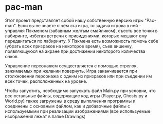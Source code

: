 # pac-man
Этот проект представляет собой нашу собственную версию игры "Pac-man". Если вы не знаете о чём эта игра, то задача игрока в ней - управляя Пэкменом (забавным желтым смайликом), съесть все точки в лабиринте, избегая встречи с привидениями, которые мешают ему передвигаться по лабиринту. У Пэкмена есть возможность помочь себе (убрать всех призраков на некоторое время), съев вишенку, появляющуюся на экране при достижении некоторого количества очков.

Управление персонажем осуществляется с помощью стрелок, зажимаемых при желании повернуть. Игра заканчивается при столкновении персонажа с одним из призраков или при съедении им всех точек, расположенных на уровне. 

Чтобы запустить, необходимо запускать файл Main.py при условии, что все остальные файлы, содержащие код игры (Player.py, Ghosts.py и World.py) также загружены в среду выполнения программы и соединены с основным файлом, как и добавочные файлы с используемыми при реализации изображениями (все используемые изображения лежат в папке Drawings)
